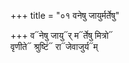 +++
title = "०१ वनेषु जायुर्मर्तेषु"

+++
व᳓नेषु जायु᳓र् म᳓र्तेषु मित्रो᳓  
वृणीते᳓ श्रुष्टिं᳓ रा᳓जेवाजुर्य᳓म्